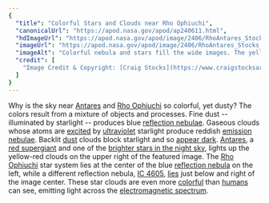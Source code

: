```yaml
---
{
  "title": "Colorful Stars and Clouds near Rho Ophiuchi",
  "canonicalUrl": "https://apod.nasa.gov/apod/ap240611.html",
  "hdImageUrl": "https://apod.nasa.gov/apod/image/2406/RhoAntares_Stocks_2560.jpg",
  "imageUrl": "https://apod.nasa.gov/apod/image/2406/RhoAntares_Stocks_1080.jpg",
  "imageAlt": "Colorful nebula and stars fill the wide images. The yellow star Antares is visible on the left and blue reflection nebula surround a central nebula and the nebula on the right surrounding the Rho Ophiuchi star system. Please see the explanation for more detailed information.",
  "credit": [
    "Image Credit & Copyright: [Craig Stocks](https://www.craigstocksarts.com/resume.html)"
  ]
}
---
```


Why is the sky near [Antares](https://en.wikipedia.org/wiki/Antares) and [Rho Ophiuchi](https://en.wikipedia.org/wiki/Rho_Ophiuchi_cloud_complex) so colorful, yet dusty? The colors result from a mixture of objects and processes. Fine dust -- illuminated by starlight -- produces blue [reflection nebulae](https://apod.nasa.gov/apod/reflection_nebulae.html). Gaseous clouds whose atoms are [excited](https://i.pinimg.com/736x/5f/02/9e/5f029e83ee5a6c667a6a70cb18202307.jpg) by [ultraviolet](https://science.nasa.gov/ems/10_ultravioletwaves) starlight produce reddish [emission nebulae](https://apod.nasa.gov/apod/ap210214.html). Backlit [dust](https://apod.nasa.gov/apod/ap030706.html) clouds block starlight and so [appear dark](https://apod.nasa.gov/apod/ap230129.html). [Antares](http://stars.astro.illinois.edu/sow/antares.html), a [red supergiant](http://hyperphysics.phy-astr.gsu.edu/hbase/astro/redsup.html) and one of the [brighter stars in the night sky](https://en.wikipedia.org/wiki/List_of_brightest_stars#Table), lights up the yellow-red clouds on the upper right of the featured image. The [Rho Ophiuchi](https://en.wikipedia.org/wiki/Rho_Ophiuchi) star system lies at the center of the blue [reflection nebula](https://en.wikipedia.org/wiki/Reflection_nebula) on the left, while a different reflection nebula, [IC 4605](https://www.astrobin.com/migind/C/), [lies](https://apod.nasa.gov/apod/ap090615.html) just below and right of the image center. These star clouds are even more [colorful](https://spaceplace.nasa.gov/color-your-universe-game/en/) than [humans](https://apod.nasa.gov/apod/ap190818.html) can see, emitting light across the [electromagnetic spectrum](https://science.nasa.gov/ems/01_intro).
